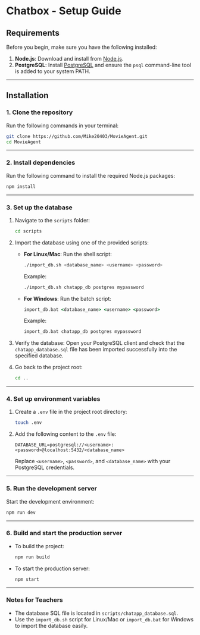 # Chatbox - Setup Guide

## Requirements

Before you begin, make sure you have the following installed:

1. **Node.js**: Download and install from [Node.js](https://nodejs.org/).
2. **PostgreSQL**: Install [PostgreSQL](https://www.postgresql.org/) and ensure the `psql` command-line tool is added to your system PATH.

---

## Installation

### 1. Clone the repository
Run the following commands in your terminal:
```bash
git clone https://github.com/Mike20403/MovieAgent.git
cd MovieAgent
```

---

### 2. Install dependencies
Run the following command to install the required Node.js packages:
```bash
npm install
```

---

### 3. Set up the database

1. Navigate to the `scripts` folder:
   ```bash
   cd scripts
   ```

2. Import the database using one of the provided scripts:

   - **For Linux/Mac**:
     Run the shell script:
     ```bash
     ./import_db.sh <database_name> <username> <password>
     ```
     Example:
     ```bash
     ./import_db.sh chatapp_db postgres mypassword
     ```

   - **For Windows**:
     Run the batch script:
     ```cmd
     import_db.bat <database_name> <username> <password>
     ```
     Example:
     ```cmd
     import_db.bat chatapp_db postgres mypassword
     ```

3. Verify the database:
   Open your PostgreSQL client and check that the `chatapp_database.sql` file has been imported successfully into the specified database.

4. Go back to the project root:
   ```bash
   cd ..
   ```

---

### 4. Set up environment variables
1. Create a `.env` file in the project root directory:
   ```bash
   touch .env
   ```

2. Add the following content to the `.env` file:
   ```plaintext
   DATABASE_URL=postgresql://<username>:<password>@localhost:5432/<database_name>
   ```
   Replace `<username>`, `<password>`, and `<database_name>` with your PostgreSQL credentials.

---

### 5. Run the development server
Start the development environment:
```bash
npm run dev
```

---

### 6. Build and start the production server
- To build the project:
  ```bash
  npm run build
  ```
- To start the production server:
  ```bash
  npm start
  ```

---

### Notes for Teachers

- The database SQL file is located in `scripts/chatapp_database.sql`.
- Use the `import_db.sh` script for Linux/Mac or `import_db.bat` for Windows to import the database easily.
